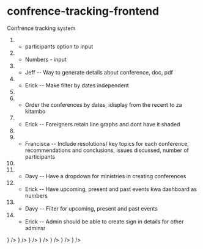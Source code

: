 # confrence-tracking-frontend
Confrence tracking system 

1. * participants option to input
2. - Numbers - input
3. * Jeff -- Way to generate details about conference, doc, pdf
4. - Erick -- Make filter by dates independent
5. 
6. - Order the conferences by dates, idisplay from the recent to za kitambo
7. - Erick -- Foreigners retain line graphs and dont have it shaded
8. 
9. - Francisca -- Include resolutions/ key topics for each conference, recommendations and conclusions, issues discussed, number of participants 
10. 
11. - Davy -- Have a dropdown for ministries in creating conferences 
12. * Erick -- Have upcoming, present and past events kwa dashboard as numbers
13. * Davy -- Filter for upcoming, present and past events
14. - Erick -- Admin should be able to create sign in details for other adminsr

 <div className="flex-grow py-12">
                  <Routes>
                    <Route path="/" element={<Reports />} />
                    <Route path="/conferences" element={<Conferences />} />
                    <Route
                      path="/conference/:referenceNumber"
                      element={<ConferenceDetails />}
                    />
                    <Route
                      path="/new/conference"
                      element={<CreateConference />}
                    />
                    <Route
                      path="/conference/:refNumber/edit"
                      element={<UpdateConference />}
                    />
                    <Route path="/new/admin" element={<CreateSuperuser />} />
                    <Route path="*" element={<Error404Page />} />
                  </Routes>
                </div>